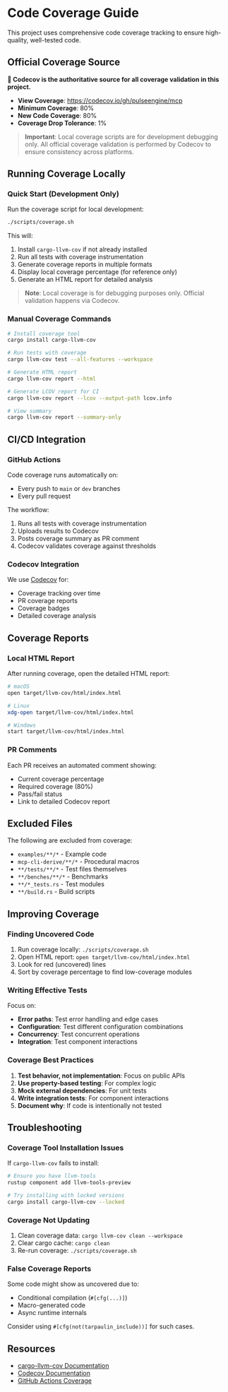 # Code Coverage Guide

This project uses comprehensive code coverage tracking to ensure high-quality, well-tested code.

## Official Coverage Source

**🎯 Codecov is the authoritative source for all coverage validation in this project.**

- **View Coverage**: https://codecov.io/gh/pulseengine/mcp
- **Minimum Coverage**: 80%
- **New Code Coverage**: 80%
- **Coverage Drop Tolerance**: 1%

> **Important**: Local coverage scripts are for development debugging only. 
> All official coverage validation is performed by Codecov to ensure consistency across platforms.

## Running Coverage Locally

### Quick Start (Development Only)

Run the coverage script for local development:

```bash
./scripts/coverage.sh
```

This will:
1. Install `cargo-llvm-cov` if not already installed
2. Run all tests with coverage instrumentation
3. Generate coverage reports in multiple formats
4. Display local coverage percentage (for reference only)
5. Generate an HTML report for detailed analysis

> **Note**: Local coverage is for debugging purposes only. Official validation happens via Codecov.

### Manual Coverage Commands

```bash
# Install coverage tool
cargo install cargo-llvm-cov

# Run tests with coverage
cargo llvm-cov test --all-features --workspace

# Generate HTML report
cargo llvm-cov report --html

# Generate LCOV report for CI
cargo llvm-cov report --lcov --output-path lcov.info

# View summary
cargo llvm-cov report --summary-only
```

## CI/CD Integration

### GitHub Actions

Code coverage runs automatically on:
- Every push to `main` or `dev` branches
- Every pull request

The workflow:
1. Runs all tests with coverage instrumentation
2. Uploads results to Codecov
3. Posts coverage summary as PR comment
4. Codecov validates coverage against thresholds

### Codecov Integration

We use [Codecov](https://codecov.io) for:
- Coverage tracking over time
- PR coverage reports
- Coverage badges
- Detailed coverage analysis

## Coverage Reports

### Local HTML Report

After running coverage, open the detailed HTML report:

```bash
# macOS
open target/llvm-cov/html/index.html

# Linux
xdg-open target/llvm-cov/html/index.html

# Windows
start target/llvm-cov/html/index.html
```

### PR Comments

Each PR receives an automated comment showing:
- Current coverage percentage
- Required coverage (80%)
- Pass/fail status
- Link to detailed Codecov report

## Excluded Files

The following are excluded from coverage:
- `examples/**/*` - Example code
- `mcp-cli-derive/**/*` - Procedural macros
- `**/tests/**/*` - Test files themselves
- `**/benches/**/*` - Benchmarks
- `**/*_tests.rs` - Test modules
- `**/build.rs` - Build scripts

## Improving Coverage

### Finding Uncovered Code

1. Run coverage locally: `./scripts/coverage.sh`
2. Open HTML report: `open target/llvm-cov/html/index.html`
3. Look for red (uncovered) lines
4. Sort by coverage percentage to find low-coverage modules

### Writing Effective Tests

Focus on:
- **Error paths**: Test error handling and edge cases
- **Configuration**: Test different configuration combinations
- **Concurrency**: Test concurrent operations
- **Integration**: Test component interactions

### Coverage Best Practices

1. **Test behavior, not implementation**: Focus on public APIs
2. **Use property-based testing**: For complex logic
3. **Mock external dependencies**: For unit tests
4. **Write integration tests**: For component interactions
5. **Document why**: If code is intentionally not tested

## Troubleshooting

### Coverage Tool Installation Issues

If `cargo-llvm-cov` fails to install:

```bash
# Ensure you have llvm-tools
rustup component add llvm-tools-preview

# Try installing with locked versions
cargo install cargo-llvm-cov --locked
```

### Coverage Not Updating

1. Clean coverage data: `cargo llvm-cov clean --workspace`
2. Clear cargo cache: `cargo clean`
3. Re-run coverage: `./scripts/coverage.sh`

### False Coverage Reports

Some code might show as uncovered due to:
- Conditional compilation (`#[cfg(...)]`)
- Macro-generated code
- Async runtime internals

Consider using `#[cfg(not(tarpaulin_include))]` for such cases.

## Resources

- [cargo-llvm-cov Documentation](https://github.com/taiki-e/cargo-llvm-cov)
- [Codecov Documentation](https://docs.codecov.io)
- [GitHub Actions Coverage](https://docs.github.com/en/actions/automating-builds-and-tests/about-continuous-integration)